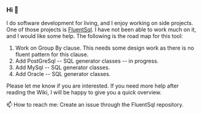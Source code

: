 ### Hi 👋

I do software development for living, and I enjoy working on side projects. One of those projects is [FluentSql](https://github.com/ernestoherrera/FluentSql). I have not been able to work much on it, and I would like some help. The following is the road map for this tool:

1. Work on Group By clause. This needs some design work as there is no fluent pattern for this clause.
2. Add PostGreSql -- SQL generator classes -- in progress.
3. Add MySql -- SQL generator classes.
4. Add Oracle -- SQL generator classes.

Please let me know if you are interested. If you need more help after reading the Wiki, I will be happy to give you a quick overview.

📫 How to reach me: Create an issue through the FluentSql repository.
<!--
**ernestoherrera/ernestoherrera** is a ✨ _special_ ✨ repository because its `README.md` (this file) appears on your GitHub profile.

Here are some ideas to get you started:

- 🔭 I’m currently working on ...
- 🌱 I’m currently learning ...
- 👯 I’m looking to collaborate on ...
- 🤔 I’m looking for help with ...
- 💬 Ask me about ...
- 📫 How to reach me: ...
- 😄 Pronouns: ...
- ⚡ Fun fact: ...
-->
